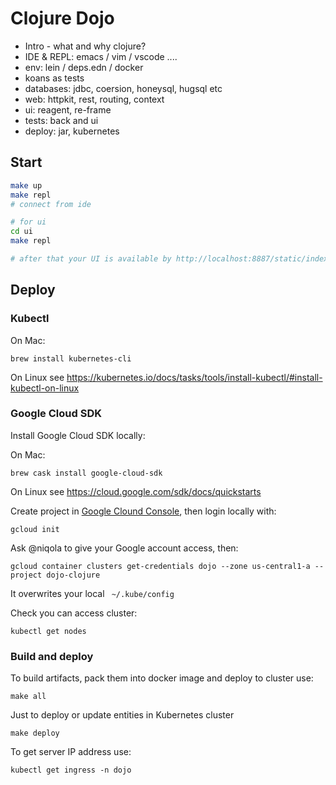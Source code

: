 # Clojure Dojo

* Intro - what and why clojure?
* IDE & REPL: emacs / vim / vscode ....
* env: lein / deps.edn / docker
* koans as tests
* databases: jdbc, coersion, honeysql, hugsql etc
* web: httpkit, rest, routing, context
* ui: reagent, re-frame
* tests: back and ui
* deploy: jar, kubernetes


## Start

```sh
make up
make repl
# connect from ide

# for ui
cd ui
make repl

# after that your UI is available by http://localhost:8887/static/index.html
```

## Deploy

### Kubectl

On Mac:

```
brew install kubernetes-cli
```

On Linux see https://kubernetes.io/docs/tasks/tools/install-kubectl/#install-kubectl-on-linux

### Google Cloud SDK

Install Google Cloud SDK locally:

On Mac:
```
brew cask install google-cloud-sdk
```

On Linux see https://cloud.google.com/sdk/docs/quickstarts

Create project in [Google Clound Console](https://console.cloud.google.com/home/dashboard), then login locally with:
```
gcloud init
```

Ask @niqola to give your Google account access, then:
```
gcloud container clusters get-credentials dojo --zone us-central1-a --project dojo-clojure
```

It overwrites your local ` ~/.kube/config`

Check you can access cluster:
```
kubectl get nodes
```

### Build and deploy

To build artifacts, pack them into docker image and deploy to cluster use:
```
make all
```

Just to deploy or update entities in Kubernetes cluster
```
make deploy
```

To get server IP address use:
```
kubectl get ingress -n dojo
```
